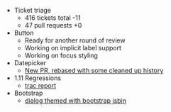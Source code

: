 * Ticket triage
  * 416 tickets total -11
  * 47 pull requests +0
* Button
  * Ready for another round of review
  * Working on implicit label support
  * Working on focus styling
* Datepicker
  * [New PR, rebased with some cleaned up history](https://github.com/jquery/jquery-ui/pull/1281)
* 1.11 Regressions
  * [trac report](http://bugs.jqueryui.com/query?status=!closed&keywords=~regression&report=40)
* Bootstrap
  * [dialog themed with bootstrap jsbin](http://jsbin.com/hutenedo/1/edit)
